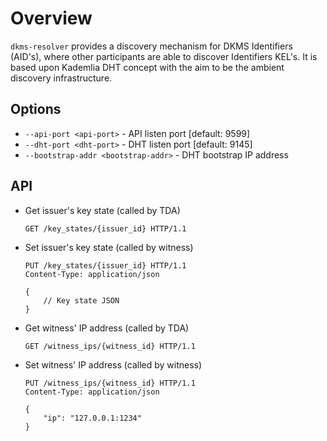 # Overview

`dkms-resolver` provides a discovery mechanism for DKMS Identifiers (AID's), where other participants are able to discover Identifiers KEL's. It is based upon Kademlia DHT concept with the aim to be the ambient discovery infrastructure. 

## Options

- `--api-port <api-port>` - API listen port [default: 9599]
- `--dht-port <dht-port>` - DHT listen port [default: 9145]
- `--bootstrap-addr <bootstrap-addr>` - DHT bootstrap IP address

## API

- Get issuer's key state (called by TDA)

  ```http
  GET /key_states/{issuer_id} HTTP/1.1
  ```

- Set issuer's key state (called by witness)

  ```http
  PUT /key_states/{issuer_id} HTTP/1.1
  Content-Type: application/json

  {
      // Key state JSON
  }
  ```

- Get witness' IP address (called by TDA)

  ```http
  GET /witness_ips/{witness_id} HTTP/1.1
  ```

- Set witness' IP address (called by witness)

  ```http
  PUT /witness_ips/{witness_id} HTTP/1.1
  Content-Type: application/json

  {
      "ip": "127.0.0.1:1234"
  }
  ```
